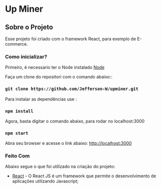 # Up Miner

<!-- LOGO -->

## Sobre o Projeto

Esse projeto foi criado com o framework React, para exemplo de E-commerce.


### Como inicializar?

Primeiro, é necessario ter o Node instalado [Node](https://nodejs.org/en/)


Faça um clone do repositori com o comando abaixo::
### `git clone https://github.com/Jefferson-W/upminer.git`

Para instalar as dependências use :
### `npm install`

Agora, basta digitar o comando abaixo, para rodar no localhost:3000
### `npm start`

Abra seu browser e acesse o link abaixo:
[http://localhost:3000](http://localhost:3000)


### Feito Com

Abaixo segue o que foi utilizado na criação do projeto:

- [React](https://pt-br.reactjs.org/) - O React JS é um framework que permite o desenvolvimento de aplicações  utilizando Javascript;

